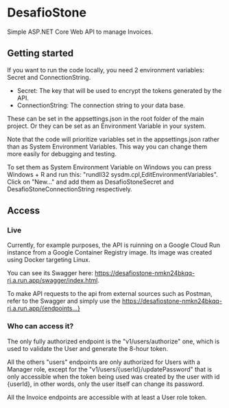 # DesafioStone

Simple ASP.NET Core Web API to manage Invoices.

## Getting started
If you want to run the code locally, you need 2 environment variables: Secret and ConnectionString.
- Secret: The key that will be used to encrypt the tokens generated by the API.
- ConnectionString: The connection string to your data base.

These can be set in the appsettings.json in the root folder of the main project. Or they can be set as an Environment Variable in your system.

Note that the code will prioritize variables set in the appsettings.json rather than as System Environment Variables. This way you can change them more easily for debugging and testing.

To set them as System Environment Variable on Windows you can press Windows + R and run this: "rundll32 sysdm.cpl,EditEnvironmentVariables". Click on "New..." and add them as DesafioStoneSecret and DesafioStoneConnectionString respectively.

## Access
### Live
Currently, for example purposes, the API is ruinning on a Google Cloud Run instance from a Google Container Registry image. Its image was created using Docker targeting Linux.

You can see its Swagger here: https://desafiostone-nmkn24bkqq-rj.a.run.app/swagger/index.html.

To make API requests to the api from external sources such as Postman, refer to the Swagger and simply use the https://desafiostone-nmkn24bkqq-rj.a.run.app/{endpoints...}

### Who can access it?
The only fully authorized endpoint is the "v1/users/authorize" one, which is used to validate the User and generate the 8-hour token.

All the others "users" endpoints are only authorized for Users with a Manager role, except for the "v1/users/{userId}/updatePassword" that is only accessible when the token being used was created by the user with id {userId}, in other words, only the user itself can change its password.

All the Invoice endpoints are accessible with at least a User role token.
